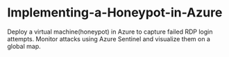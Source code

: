 # Implementing-a-Honeypot-in-Azure
Deploy a virtual machine(honeypot) in Azure to capture failed RDP login attempts. Monitor attacks using Azure Sentinel and visualize them on a global map.
